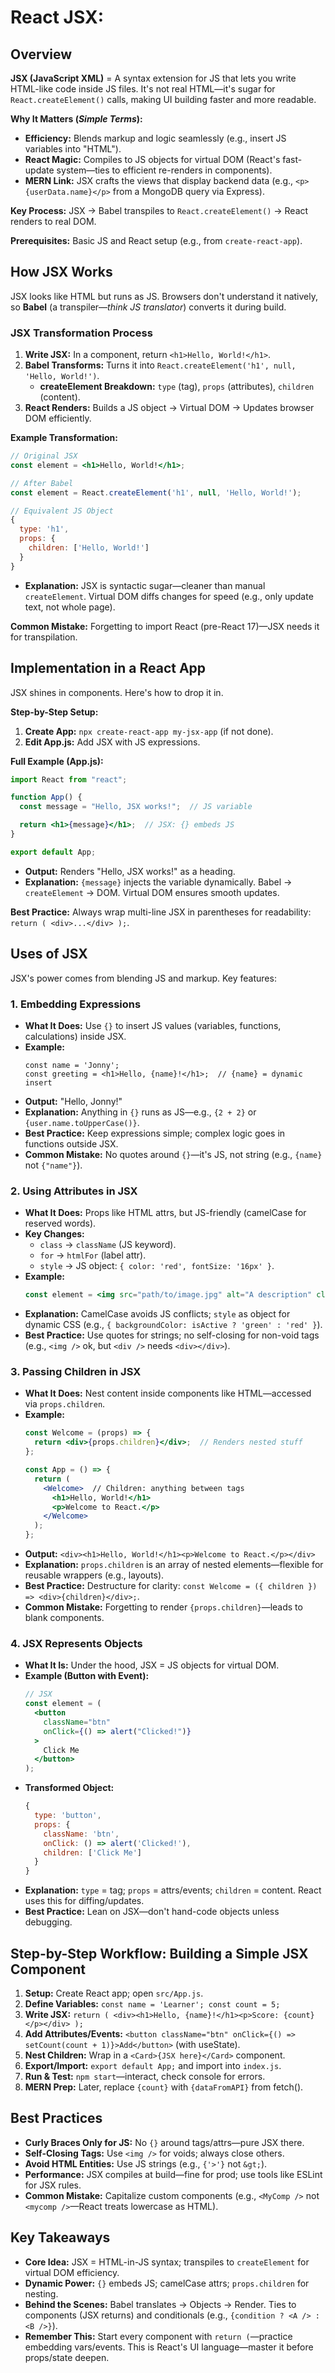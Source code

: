 # React JSX: 

## Overview
**JSX (JavaScript XML)** = A syntax extension for JS that lets you write HTML-like code inside JS files. It's not real HTML—it's sugar for `React.createElement()` calls, making UI building faster and more readable.

**Why It Matters (*Simple Terms*):**
- **Efficiency:** Blends markup and logic seamlessly (e.g., insert JS variables into "HTML").
- **React Magic:** Compiles to JS objects for virtual DOM (React's fast-update system—ties to efficient re-renders in components).
- **MERN Link:** JSX crafts the views that display backend data (e.g., `<p>{userData.name}</p>` from a MongoDB query via Express).

**Key Process:** JSX → Babel transpiles to `React.createElement()` → React renders to real DOM.

**Prerequisites:** Basic JS and React setup (e.g., from `create-react-app`).

## How JSX Works
JSX looks like HTML but runs as JS. Browsers don't understand it natively, so **Babel** (a transpiler—*think JS translator*) converts it during build.

### JSX Transformation Process
1. **Write JSX:** In a component, return `<h1>Hello, World!</h1>`.
2. **Babel Transforms:** Turns it into `React.createElement('h1', null, 'Hello, World!')`.
   - **createElement Breakdown:** `type` (tag), `props` (attributes), `children` (content).
3. **React Renders:** Builds a JS object → Virtual DOM → Updates browser DOM efficiently.

**Example Transformation:**
```jsx
// Original JSX
const element = <h1>Hello, World!</h1>;

// After Babel
const element = React.createElement('h1', null, 'Hello, World!');

// Equivalent JS Object
{
  type: 'h1',
  props: {
    children: ['Hello, World!']
  }
}
```
- **Explanation:** JSX is syntactic sugar—cleaner than manual `createElement`. Virtual DOM diffs changes for speed (e.g., only update text, not whole page).

**Common Mistake:** Forgetting to import React (pre-React 17)—JSX needs it for transpilation.

## Implementation in a React App
JSX shines in components. Here's how to drop it in.

**Step-by-Step Setup:**
1. **Create App:** `npx create-react-app my-jsx-app` (if not done).
2. **Edit App.js:** Add JSX with JS expressions.

**Full Example (App.js):**
```jsx
import React from "react";

function App() {
  const message = "Hello, JSX works!";  // JS variable

  return <h1>{message}</h1>;  // JSX: {} embeds JS
}

export default App;
```
- **Output:** Renders "Hello, JSX works!" as a heading.
- **Explanation:** `{message}` injects the variable dynamically. Babel → `createElement` → DOM. Virtual DOM ensures smooth updates.

**Best Practice:** Always wrap multi-line JSX in parentheses for readability: `return ( <div>...</div> );`.

## Uses of JSX
JSX's power comes from blending JS and markup. Key features:

### 1. Embedding Expressions
- **What It Does:** Use `{}` to insert JS values (variables, functions, calculations) inside JSX.
- **Example:**
  ```jsx:disable-run
  const name = 'Jonny';
  const greeting = <h1>Hello, {name}!</h1>;  // {name} = dynamic insert
  ```
- **Output:** "Hello, Jonny!"
- **Explanation:** Anything in `{}` runs as JS—e.g., `{2 + 2}` or `{user.name.toUpperCase()}`.
- **Best Practice:** Keep expressions simple; complex logic goes in functions outside JSX.
- **Common Mistake:** No quotes around `{}`—it's JS, not string (e.g., `{name}` not `{"name"}`).

### 2. Using Attributes in JSX
- **What It Does:** Props like HTML attrs, but JS-friendly (camelCase for reserved words).
- **Key Changes:**
  - `class` → `className` (JS keyword).
  - `for` → `htmlFor` (label attr).
  - `style` → JS object: `{ color: 'red', fontSize: '16px' }`.
- **Example:**
  ```jsx
  const element = <img src="path/to/image.jpg" alt="A description" className="cool-img" />;
  ```
- **Explanation:** CamelCase avoids JS conflicts; `style` as object for dynamic CSS (e.g., `{ backgroundColor: isActive ? 'green' : 'red' }`).
- **Best Practice:** Use quotes for strings; no self-closing for non-void tags (e.g., `<img />` ok, but `<div />` needs `<div></div>`).

### 3. Passing Children in JSX
- **What It Does:** Nest content inside components like HTML—accessed via `props.children`.
- **Example:**
  ```jsx
  const Welcome = (props) => {
    return <div>{props.children}</div>;  // Renders nested stuff
  };

  const App = () => {
    return (
      <Welcome>  // Children: anything between tags
        <h1>Hello, World!</h1>
        <p>Welcome to React.</p>
      </Welcome>
    );
  };
  ```
- **Output:** `<div><h1>Hello, World!</h1><p>Welcome to React.</p></div>`
- **Explanation:** `props.children` is an array of nested elements—flexible for reusable wrappers (e.g., layouts).
- **Best Practice:** Destructure for clarity: `const Welcome = ({ children }) => <div>{children}</div>;`.
- **Common Mistake:** Forgetting to render `{props.children}`—leads to blank components.

### 4. JSX Represents Objects
- **What It Is:** Under the hood, JSX = JS objects for virtual DOM.
- **Example (Button with Event):**
  ```jsx
  // JSX
  const element = (
    <button
      className="btn"
      onClick={() => alert("Clicked!")}
    >
      Click Me
    </button>
  );
  ```
- **Transformed Object:**
  ```js
  {
    type: 'button',
    props: {
      className: 'btn',
      onClick: () => alert('Clicked!'),
      children: ['Click Me']
    }
  }
  ```
- **Explanation:** `type` = tag; `props` = attrs/events; `children` = content. React uses this for diffing/updates.
- **Best Practice:** Lean on JSX—don't hand-code objects unless debugging.

## Step-by-Step Workflow: Building a Simple JSX Component
1. **Setup:** Create React app; open `src/App.js`.
2. **Define Variables:** `const name = 'Learner'; const count = 5;`
3. **Write JSX:** `return ( <div><h1>Hello, {name}!</h1><p>Score: {count}</p></div> );`
4. **Add Attributes/Events:** `<button className="btn" onClick={() => setCount(count + 1)}>Add</button>` (with useState).
5. **Nest Children:** Wrap in a `<Card>{JSX here}</Card>` component.
6. **Export/Import:** `export default App;` and import into `index.js`.
7. **Run & Test:** `npm start`—interact, check console for errors.
8. **MERN Prep:** Later, replace `{count}` with `{dataFromAPI}` from fetch().

## Best Practices
- **Curly Braces Only for JS:** No `{}` around tags/attrs—pure JSX there.
- **Self-Closing Tags:** Use `<img />` for voids; always close others.
- **Avoid HTML Entities:** Use JS strings (e.g., `{'>'}` not `&gt;`).
- **Performance:** JSX compiles at build—fine for prod; use tools like ESLint for JSX rules.
- **Common Mistake:** Capitalize custom components (e.g., `<MyComp />` not `<mycomp />`—React treats lowercase as HTML).

## Key Takeaways
- **Core Idea:** JSX = HTML-in-JS syntax; transpiles to `createElement` for virtual DOM efficiency.
- **Dynamic Power:** `{}` embeds JS; camelCase attrs; `props.children` for nesting.
- **Behind the Scenes:** Babel translates → Objects → Render. Ties to components (JSX returns) and conditionals (e.g., `{condition ? <A /> : <B />}`).
- **Remember This:** Start every component with `return (`—practice embedding vars/events. This is React's UI language—master it before props/state deepen.

